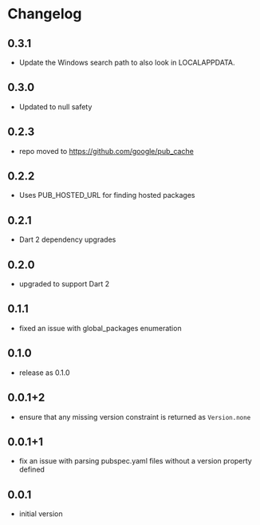 # Changelog

## 0.3.1
- Update the Windows search path to also look in LOCALAPPDATA.

## 0.3.0
- Updated to null safety

## 0.2.3
- repo moved to https://github.com/google/pub_cache

## 0.2.2
- Uses PUB_HOSTED_URL for finding hosted packages

## 0.2.1
- Dart 2 dependency upgrades

## 0.2.0
- upgraded to support Dart 2

## 0.1.1
- fixed an issue with global_packages enumeration

## 0.1.0
- release as 0.1.0

## 0.0.1+2
- ensure that any missing version constraint is returned as `Version.none`

## 0.0.1+1
- fix an issue with parsing pubspec.yaml files without a version property defined

## 0.0.1
- initial version
